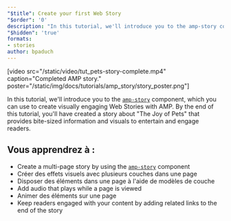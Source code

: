 ```yaml
---
"$title": Create your first Web Story
"$order": '0'
description: "In this tutorial, we'll introduce you to the amp-story component, which you can use to create visually engaging Web Stories with AMP. By the end of this tutorial, you'll ..."
"$hidden": 'true'
formats:
- stories
author: bpaduch
---
```


[video src="/static/video/tut_pets-story-complete.mp4" caption="Completed AMP story." poster="/static/img/docs/tutorials/amp_story/story_poster.png"]

In this tutorial, we'll introduce you to the [`amp-story`](../../../../documentation/components/reference/amp-story.md) component, which you can use to create visually engaging Web Stories with AMP. By the end of this tutorial, you'll have created a story about "The Joy of Pets" that provides bite-sized information and visuals to entertain and engage readers.

## Vous apprendrez à :

- Create a multi-page story by using the [`amp-story`](../../../../documentation/components/reference/amp-story.md) component
- Créer des effets visuels avec plusieurs couches dans une page
- Disposer des éléments dans une page à l'aide de modèles de couche
- Add audio that plays while a page is viewed
- Animer des éléments sur une page
- Keep readers engaged with your content by adding related links to the end of the story
